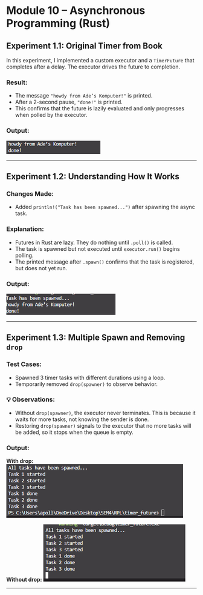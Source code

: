 # Module 10 – Asynchronous Programming (Rust)



## Experiment 1.1: Original Timer from Book

In this experiment, I implemented a custom executor and a `TimerFuture` that completes after a delay. The executor drives the future to completion.

### Result:
- The message `"howdy from Ade’s Komputer!"` is printed.
- After a 2-second pause, `"done!"` is printed.
- This confirms that the future is lazily evaluated and only progresses when polled by the executor.

### Output:
![Experiment 1.1](./Experiment1.1.png)

---
## Experiment 1.2: Understanding How It Works

### Changes Made:
- Added `println!("Task has been spawned...")` after spawning the async task.

### Explanation:
- Futures in Rust are lazy. They do nothing until `.poll()` is called.
- The task is spawned but not executed until `executor.run()` begins polling.
- The printed message after `.spawn()` confirms that the task is registered, but does not yet run.

### Output:
![Experiment 1.2](./Experiment1.2.png)

---
## Experiment 1.3: Multiple Spawn and Removing `drop`

### Test Cases:
- Spawned 3 timer tasks with different durations using a loop.
- Temporarily removed `drop(spawner)` to observe behavior.

### 💡 Observations:
- Without `drop(spawner)`, the executor never terminates. This is because it waits for more tasks, not knowing the sender is done.
- Restoring `drop(spawner)` signals to the executor that no more tasks will be added, so it stops when the queue is empty.

### Output:
**With drop:**
![Experiment 1.3.1](./Experiment1.3.1.png)

**Without drop:**
![Experiment 1.3.2](./Experiment1.3.2.png)

---